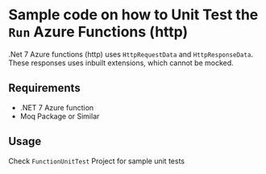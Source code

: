 # Sample code on how to Unit Test the `Run` Azure Functions (http)
.Net 7 Azure functions (http) uses `HttpRequestData` and `HttpResponseData`.
These responses uses inbuilt extensions, which cannot be mocked.
## Requirements

* .NET 7 Azure function
* Moq Package or Similar

## Usage

Check `FunctionUnitTest` Project for sample unit tests
